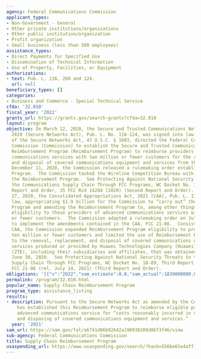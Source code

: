 ```yaml
---
agency: Federal Communications Commission
applicant_types:
- Non-Government - General
- Other private institutions/organizations
- Other public institution/organization
- Profit organization
- Small business (less than 500 employees)
assistance_types:
- Direct Payments for Specified Use
- Dissemination of Technical Information
- Use of Property, Facilities, or Equipment
authorizations:
- text: Pub. L. 116, 260 and 124.
  url: null
beneficiary_types: []
categories:
- Business and Commerce - Special Technical Service
cfda: '32.010'
fiscal_year: '2022'
grants_url: https://grants.gov/search-grants?cfda=32.010
layout: program
objective: On March 12, 2020, the Secure and Trusted Communications Networks Act of
  2019 (Secure Networks Act), Pub. L. No. 116-124, was signed into law.  Section 4
  of the Secure Networks Act, 47 U.S.C. § 1603, directed the Federal Communications
  Commission (Commission) to establish the Secure and Trusted Communications Networks
  Reimbursement Program (Reimbursement Program) to reimburse providers of advanced
  communications services with two million or fewer customers for the removal, replacement,
  and disposal of covered communications equipment and services from their networks.  On
  December 11, 2020, the Commission released a rulemaking order establishing the Reimbursement
  Program.  The Commission tasked the Wireline Competition Bureau with implementing
  the Reimbursement Program.  See Protecting Against National Security Threats to
  the Communications Supply Chain Through FCC Programs, WC Docket No. 18-89, Second
  Report and Order, 35 FCC Rcd 14284 (2020) (Second Report and Order).  On December
  27, 2020, the Consolidated Appropriations Act, 2021 (CAA), Pub. L. 116-260, became
  law, appropriating $1.9 billion for the Commission to “carry out” the Reimbursement
  Program and amending the Reimbursement Program to, among other things, increase
  eligibility to those providers of advanced communications services with ten million
  or fewer customers.  The Commission adopted a rulemaking order on July 13, 2021,
  to implement the amendments contained in the CAA, FCC 21-86.  Consistent with the
  CAA, the Commission expanded Reimbursement Program eligibility to providers with
  ten million or fewer customers and limited the use of Reimbursement Program funds
  to the removal, replacement, and disposal of covered communications equipment or
  services produced or provided by Huawei Technologies Company (Huawei) or ZTE Corporation
  (ZTE), including their subsidiaries and affiliates, that was obtained on or before
  June 30, 2020.  See Protecting Against National Security Threats to the Communications
  Supply Chain Through FCC Programs, WC Docket No. 18-89, Third Report and Order,
  FCC 21-86 (rel. July 14, 2021) (Third Report and Order).
obligations: '[{"x":"2022","sam_estimate":0.0,"sam_actual":1839000000.0,"usa_spending_actual":1834768559.18},{"x":"2023","sam_estimate":21000000.0,"sam_actual":0.0,"usa_spending_actual":0.0},{"x":"2024","sam_estimate":20000000.0,"sam_actual":0.0,"usa_spending_actual":-0.0}]'
permalink: /program/32.010.html
popular_name: Supply Chain Reimbursement Program
program_type: assistance_listing
results:
- description: Pursuant to the Secure Networks Act as amended by the CAA, the FCC
    has established this Reimbursement Program to reimburse eligible providers of
    advanced communications service for “costs reasonably incurred in removing, replacing,
    and disposing of covered communications equipment and services.”
  year: '2021'
sam_url: https://sam.gov/fal/a6741d06b92642a190938209d86f3f46/view
sub-agency: Federal Communications Commission
title: Supply Chain Reimbursement Program
usaspending_url: https://www.usaspending.gov/search/?hash=556be65a4aff14e91de4342f01a79aa9
---
```


